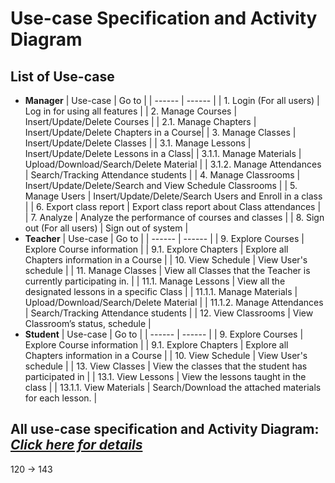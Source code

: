 # Use-case Specification and Activity Diagram

## **List of Use-case**
    
- **Manager**
    | Use-case | Go to |
    | ------ | ------ |
    | 1. Login (For all users) | Log in for using all features |
    | 2. Manage Courses | Insert/Update/Delete Courses  |
    | 2.1. Manage Chapters | Insert/Update/Delete Chapters in a Course|
    | 3. Manage Classes | Insert/Update/Delete Classes |
    | 3.1. Manage Lessons | Insert/Update/Delete Lessons in a Class|
    | 3.1.1. Manage Materials | Upload/Download/Search/Delete Material |
    | 3.1.2. Manage Attendances | Search/Tracking Attendance students |
    | 4. Manage Classrooms | Insert/Update/Delete/Search and View Schedule Classrooms |
    | 5. Manage Users | Insert/Update/Delete/Search Users and Enroll in a class |
    | 6. Export class report | Export class report about Class attendances |
    | 7. Analyze | Analyze the performance of courses and classes |
    | 8. Sign out (For all users) | Sign out of system |
- **Teacher**
    | Use-case | Go to |
    | ------ | ------ |
    | 9. Explore Courses | Explore Course information |
    | 9.1. Explore Chapters | Explore all Chapters information in a Course  |
    | 10. View Schedule | View User's schedule |
    | 11. Manage Classes | View all Classes that the Teacher is currently participating in. |
    | 11.1. Manage Lessons | View all the designated lessons in a specific Class |
    | 11.1.1. Manage Materials | Upload/Download/Search/Delete Material |
    | 11.1.2. Manage Attendances | Search/Tracking Attendance students |
    | 12. View Classrooms | View Classroom’s status, schedule |
- **Student**
    | Use-case | Go to |
    | ------ | ------ |
    | 9. Explore Courses | Explore Course information |
    | 9.1. Explore Chapters | Explore all Chapters information in a Course  |
    | 10. View Schedule | View User's schedule |
    | 13. View Classes | View the classes that the student has participated in |
    | 13.1. View Lessons | View the lessons taught in the class |
    | 13.1.1. View Materials | Search/Download the attached materials for each lesson. |

## **All use-case specification and Activity Diagram: [_Click here for details_](https://github.com/lgkiet/English-Center-Management-System/blob/main/2.%20Use-case%20Specification%20and%20Activity%20Diagram/UC-Spec%26Activity-DG.pdf)**
120 -> 143
